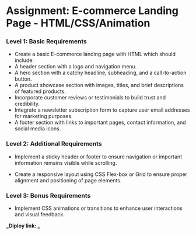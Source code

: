 # Assignment: E-commerce Landing Page - HTML/CSS/Animation

### Level 1: Basic Requirements 

- Create a basic E-commerce landing page with HTML which should include:
- A header section with a logo and navigation menu.
- A hero section with a catchy headline, subheading, and a call-to-action button.
- A product showcase section with images, titles, and brief descriptions of featured products.
- Incorporate customer reviews or testimonials to build trust and credibility.
- Integrate a newsletter subscription form to capture user email addresses for marketing purposes.
- A footer section with links to important pages, contact information, and social media icons.

### Level 2: Additional Requirements

- Implement a sticky header or footer to ensure navigation or important information remains visible while scrolling.

- Create a responsive layout using CSS Flex-box or Grid to ensure proper alignment and positioning of page elements.

### Level 3: Bonus Requirements

- Implement CSS animations or transitions to enhance user interactions and visual feedback.

**_Diploy link: _**

